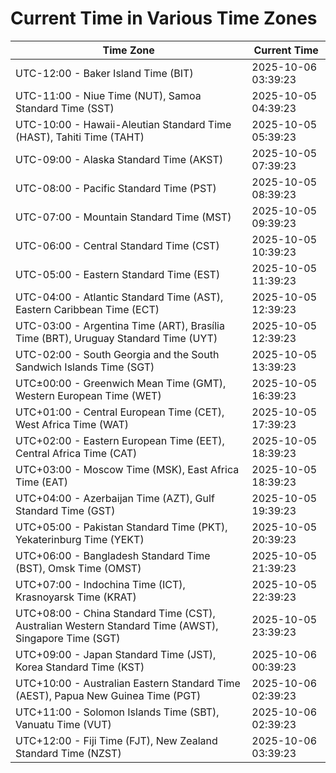 # Current Time in Various Time Zones

| Time Zone | Current Time |
|-----------|--------------|
| UTC-12:00 - Baker Island Time (BIT) | 2025-10-06 03:39:23 |
| UTC-11:00 - Niue Time (NUT), Samoa Standard Time (SST) | 2025-10-05 04:39:23 |
| UTC-10:00 - Hawaii-Aleutian Standard Time (HAST), Tahiti Time (TAHT) | 2025-10-05 05:39:23 |
| UTC-09:00 - Alaska Standard Time (AKST) | 2025-10-05 07:39:23 |
| UTC-08:00 - Pacific Standard Time (PST) | 2025-10-05 08:39:23 |
| UTC-07:00 - Mountain Standard Time (MST) | 2025-10-05 09:39:23 |
| UTC-06:00 - Central Standard Time (CST) | 2025-10-05 10:39:23 |
| UTC-05:00 - Eastern Standard Time (EST) | 2025-10-05 11:39:23 |
| UTC-04:00 - Atlantic Standard Time (AST), Eastern Caribbean Time (ECT) | 2025-10-05 12:39:23 |
| UTC-03:00 - Argentina Time (ART), Brasília Time (BRT), Uruguay Standard Time (UYT) | 2025-10-05 12:39:23 |
| UTC-02:00 - South Georgia and the South Sandwich Islands Time (SGT) | 2025-10-05 13:39:23 |
| UTC±00:00 - Greenwich Mean Time (GMT), Western European Time (WET) | 2025-10-05 16:39:23 |
| UTC+01:00 - Central European Time (CET), West Africa Time (WAT) | 2025-10-05 17:39:23 |
| UTC+02:00 - Eastern European Time (EET), Central Africa Time (CAT) | 2025-10-05 18:39:23 |
| UTC+03:00 - Moscow Time (MSK), East Africa Time (EAT) | 2025-10-05 18:39:23 |
| UTC+04:00 - Azerbaijan Time (AZT), Gulf Standard Time (GST) | 2025-10-05 19:39:23 |
| UTC+05:00 - Pakistan Standard Time (PKT), Yekaterinburg Time (YEKT) | 2025-10-05 20:39:23 |
| UTC+06:00 - Bangladesh Standard Time (BST), Omsk Time (OMST) | 2025-10-05 21:39:23 |
| UTC+07:00 - Indochina Time (ICT), Krasnoyarsk Time (KRAT) | 2025-10-05 22:39:23 |
| UTC+08:00 - China Standard Time (CST), Australian Western Standard Time (AWST), Singapore Time (SGT) | 2025-10-05 23:39:23 |
| UTC+09:00 - Japan Standard Time (JST), Korea Standard Time (KST) | 2025-10-06 00:39:23 |
| UTC+10:00 - Australian Eastern Standard Time (AEST), Papua New Guinea Time (PGT) | 2025-10-06 02:39:23 |
| UTC+11:00 - Solomon Islands Time (SBT), Vanuatu Time (VUT) | 2025-10-06 02:39:23 |
| UTC+12:00 - Fiji Time (FJT), New Zealand Standard Time (NZST) | 2025-10-06 03:39:23 |
